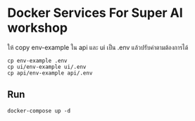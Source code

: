 # Docker Services For Super AI workshop

ให้ copy env-example ใน api และ ui เป็น .env แล้วปรับค่าตามต้องการได้

```
cp env-example .env
cp ui/env-example ui/.env
cp api/env-example api/.env
```

## Run

```
docker-compose up -d
```
